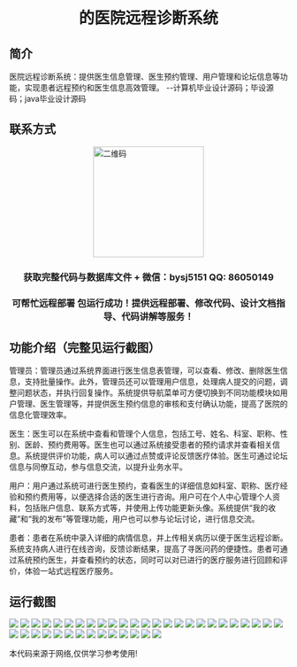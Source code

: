 <p><h1 align="center">的医院远程诊断系统</h1></p>

## 简介
医院远程诊断系统：提供医生信息管理、医生预约管理、用户管理和论坛信息等功能，实现患者远程预约和医生信息高效管理。    --计算机毕业设计源码；毕设源码；java毕业设计源码


## 联系方式
<img src="https://bs-1329754181.cos.ap-shanghai.myqcloud.com/wx.jpg" alt="二维码" style="display: block; margin: 0 auto;" width="200px">
<p><h3 align="center">获取完整代码与数据库文件 + 微信：bysj5151 QQ: 86050149</h3></p>
<p><h3 align="center">可帮忙远程部署 包运行成功！提供远程部署、修改代码、设计文档指导、代码讲解等服务！</h3></p>

## 功能介绍（完整见运行截图）
管理员：管理员通过系统界面进行医生信息表管理，可以查看、修改、删除医生信息，支持批量操作。此外，管理员还可以管理用户信息，处理病人提交的问题，调整问题状态，并执行回复操作。系统提供导航菜单可方便切换到不同功能模块如用户管理、医生管理等，并提供医生预约信息的审核和支付确认功能，提高了医院的信息化管理效率。

医生：医生可以在系统中查看和管理个人信息，包括工号、姓名、科室、职称、性别、医龄、预约费用等。医生也可以通过系统接受患者的预约请求并查看相关信息。系统提供评价功能，病人可以通过点赞或评论反馈医疗体验。医生可通过论坛信息与同僚互动，参与信息交流，以提升业务水平。

用户：用户通过系统可进行医生预约，查看医生的详细信息如科室、职称、医疗经验和预约费用等，以便选择合适的医生进行咨询。用户可在个人中心管理个人资料，包括账户信息、联系方式等，并使用上传功能更新头像。系统提供“我的收藏”和“我的发布”等管理功能，用户也可以参与论坛讨论，进行信息交流。

患者：患者在系统中录入详细的病情信息，并上传相关病历以便于医生远程诊断。系统支持病人进行在线咨询，反馈诊断结果，提高了寻医问药的便捷性。患者可通过系统预约医生，并查看预约的状态，同时可以对已进行的医疗服务进行回顾和评价，体验一站式远程医疗服务。


## 运行截图
![](https://bs-1329754181.cos.ap-shanghai.myqcloud.com/ssm/HospitalRemoteDiagnosisSystem/img/001.jpg)
![](https://bs-1329754181.cos.ap-shanghai.myqcloud.com/ssm/HospitalRemoteDiagnosisSystem/img/002.jpg)
![](https://bs-1329754181.cos.ap-shanghai.myqcloud.com/ssm/HospitalRemoteDiagnosisSystem/img/003.jpg)
![](https://bs-1329754181.cos.ap-shanghai.myqcloud.com/ssm/HospitalRemoteDiagnosisSystem/img/004.jpg)
![](https://bs-1329754181.cos.ap-shanghai.myqcloud.com/ssm/HospitalRemoteDiagnosisSystem/img/005.jpg)
![](https://bs-1329754181.cos.ap-shanghai.myqcloud.com/ssm/HospitalRemoteDiagnosisSystem/img/006.jpg)
![](https://bs-1329754181.cos.ap-shanghai.myqcloud.com/ssm/HospitalRemoteDiagnosisSystem/img/007.jpg)
![](https://bs-1329754181.cos.ap-shanghai.myqcloud.com/ssm/HospitalRemoteDiagnosisSystem/img/008.jpg)
![](https://bs-1329754181.cos.ap-shanghai.myqcloud.com/ssm/HospitalRemoteDiagnosisSystem/img/009.jpg)
![](https://bs-1329754181.cos.ap-shanghai.myqcloud.com/ssm/HospitalRemoteDiagnosisSystem/img/010.jpg)
![](https://bs-1329754181.cos.ap-shanghai.myqcloud.com/ssm/HospitalRemoteDiagnosisSystem/img/011.jpg)
![](https://bs-1329754181.cos.ap-shanghai.myqcloud.com/ssm/HospitalRemoteDiagnosisSystem/img/012.jpg)
![](https://bs-1329754181.cos.ap-shanghai.myqcloud.com/ssm/HospitalRemoteDiagnosisSystem/img/013.jpg)
![](https://bs-1329754181.cos.ap-shanghai.myqcloud.com/ssm/HospitalRemoteDiagnosisSystem/img/014.jpg)
![](https://bs-1329754181.cos.ap-shanghai.myqcloud.com/ssm/HospitalRemoteDiagnosisSystem/img/015.jpg)
![](https://bs-1329754181.cos.ap-shanghai.myqcloud.com/ssm/HospitalRemoteDiagnosisSystem/img/016.jpg)
![](https://bs-1329754181.cos.ap-shanghai.myqcloud.com/ssm/HospitalRemoteDiagnosisSystem/img/017.jpg)
![](https://bs-1329754181.cos.ap-shanghai.myqcloud.com/ssm/HospitalRemoteDiagnosisSystem/img/018.jpg)
![](https://bs-1329754181.cos.ap-shanghai.myqcloud.com/ssm/HospitalRemoteDiagnosisSystem/img/019.jpg)
![](https://bs-1329754181.cos.ap-shanghai.myqcloud.com/ssm/HospitalRemoteDiagnosisSystem/img/020.jpg)
![](https://bs-1329754181.cos.ap-shanghai.myqcloud.com/ssm/HospitalRemoteDiagnosisSystem/img/021.jpg)
![](https://bs-1329754181.cos.ap-shanghai.myqcloud.com/ssm/HospitalRemoteDiagnosisSystem/img/022.jpg)
![](https://bs-1329754181.cos.ap-shanghai.myqcloud.com/ssm/HospitalRemoteDiagnosisSystem/img/023.jpg)
![](https://bs-1329754181.cos.ap-shanghai.myqcloud.com/ssm/HospitalRemoteDiagnosisSystem/img/024.jpg)
![](https://bs-1329754181.cos.ap-shanghai.myqcloud.com/ssm/HospitalRemoteDiagnosisSystem/img/025.jpg)
![](https://bs-1329754181.cos.ap-shanghai.myqcloud.com/ssm/HospitalRemoteDiagnosisSystem/img/026.jpg)
![](https://bs-1329754181.cos.ap-shanghai.myqcloud.com/ssm/HospitalRemoteDiagnosisSystem/img/027.jpg)
![](https://bs-1329754181.cos.ap-shanghai.myqcloud.com/ssm/HospitalRemoteDiagnosisSystem/img/028.jpg)
![](https://bs-1329754181.cos.ap-shanghai.myqcloud.com/ssm/HospitalRemoteDiagnosisSystem/img/029.jpg)
![](https://bs-1329754181.cos.ap-shanghai.myqcloud.com/ssm/HospitalRemoteDiagnosisSystem/img/030.jpg)
![](https://bs-1329754181.cos.ap-shanghai.myqcloud.com/ssm/HospitalRemoteDiagnosisSystem/img/031.jpg)
![](https://bs-1329754181.cos.ap-shanghai.myqcloud.com/ssm/HospitalRemoteDiagnosisSystem/img/032.jpg)
![](https://bs-1329754181.cos.ap-shanghai.myqcloud.com/ssm/HospitalRemoteDiagnosisSystem/img/033.jpg)
![](https://bs-1329754181.cos.ap-shanghai.myqcloud.com/ssm/HospitalRemoteDiagnosisSystem/img/034.jpg)
![](https://bs-1329754181.cos.ap-shanghai.myqcloud.com/ssm/HospitalRemoteDiagnosisSystem/img/035.jpg)
![](https://bs-1329754181.cos.ap-shanghai.myqcloud.com/ssm/HospitalRemoteDiagnosisSystem/img/036.jpg)
![](https://bs-1329754181.cos.ap-shanghai.myqcloud.com/ssm/HospitalRemoteDiagnosisSystem/img/037.jpg)
![](https://bs-1329754181.cos.ap-shanghai.myqcloud.com/ssm/HospitalRemoteDiagnosisSystem/img/038.jpg)
![](https://bs-1329754181.cos.ap-shanghai.myqcloud.com/ssm/HospitalRemoteDiagnosisSystem/img/039.jpg)

<p>本代码来源于网络,仅供学习参考使用!</p>

